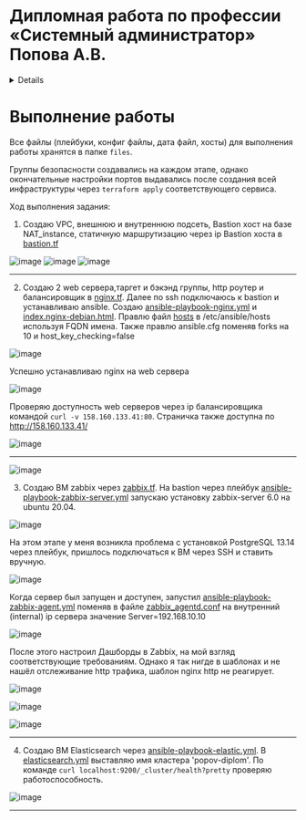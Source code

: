 #  Дипломная работа по профессии «Системный администратор» Попова А.В.

<details>

Содержание
==========
* [Задача](#Задача)
* [Инфраструктура](#Инфраструктура)
    * [Сайт](#Сайт)
    * [Мониторинг](#Мониторинг)
    * [Логи](#Логи)
    * [Сеть](#Сеть)
    * [Резервное копирование](#Резервное-копирование)
    * [Дополнительно](#Дополнительно)
* [Выполнение работы](#Выполнение-работы)
* [Критерии сдачи](#Критерии-сдачи)
* [Как правильно задавать вопросы дипломному руководителю](#Как-правильно-задавать-вопросы-дипломному-руководителю) 

---------

## Задача
Ключевая задача — разработать отказоустойчивую инфраструктуру для сайта, включающую мониторинг, сбор логов и резервное копирование основных данных. Инфраструктура должна размещаться в [Yandex Cloud](https://cloud.yandex.com/) и отвечать минимальным стандартам безопасности: запрещается выкладывать токен от облака в git. Используйте [инструкцию](https://cloud.yandex.ru/docs/tutorials/infrastructure-management/terraform-quickstart#get-credentials).

**Перед началом работы над дипломным заданием изучите [Инструкция по экономии облачных ресурсов](https://github.com/netology-code/devops-materials/blob/master/cloudwork.MD).**

## Инфраструктура
Для развёртки инфраструктуры используйте Terraform и Ansible.  

Не используйте для ansible inventory ip-адреса! Вместо этого используйте fqdn имена виртуальных машин в зоне ".ru-central1.internal". Пример: example.ru-central1.internal  

Важно: используйте по-возможности **минимальные конфигурации ВМ**:2 ядра 20% Intel ice lake, 2-4Гб памяти, 10hdd, прерываемая. 

**Так как прерываемая ВМ проработает не больше 24ч, перед сдачей работы на проверку дипломному руководителю сделайте ваши ВМ постоянно работающими.**

Ознакомьтесь со всеми пунктами из этой секции, не беритесь сразу выполнять задание, не дочитав до конца. Пункты взаимосвязаны и могут влиять друг на друга.

### Сайт
Создайте две ВМ в разных зонах, установите на них сервер nginx, если его там нет. ОС и содержимое ВМ должно быть идентичным, это будут наши веб-сервера.

Используйте набор статичных файлов для сайта. Можно переиспользовать сайт из домашнего задания.

Создайте [Target Group](https://cloud.yandex.com/docs/application-load-balancer/concepts/target-group), включите в неё две созданных ВМ.

Создайте [Backend Group](https://cloud.yandex.com/docs/application-load-balancer/concepts/backend-group), настройте backends на target group, ранее созданную. Настройте healthcheck на корень (/) и порт 80, протокол HTTP.

Создайте [HTTP router](https://cloud.yandex.com/docs/application-load-balancer/concepts/http-router). Путь укажите — /, backend group — созданную ранее.

Создайте [Application load balancer](https://cloud.yandex.com/en/docs/application-load-balancer/) для распределения трафика на веб-сервера, созданные ранее. Укажите HTTP router, созданный ранее, задайте listener тип auto, порт 80.

Протестируйте сайт
`curl -v <публичный IP балансера>:80` 

### Мониторинг
Создайте ВМ, разверните на ней Zabbix. На каждую ВМ установите Zabbix Agent, настройте агенты на отправление метрик в Zabbix. 

Настройте дешборды с отображением метрик, минимальный набор — по принципу USE (Utilization, Saturation, Errors) для CPU, RAM, диски, сеть, http запросов к веб-серверам. Добавьте необходимые tresholds на соответствующие графики.

### Логи
Cоздайте ВМ, разверните на ней Elasticsearch. Установите filebeat в ВМ к веб-серверам, настройте на отправку access.log, error.log nginx в Elasticsearch.

Создайте ВМ, разверните на ней Kibana, сконфигурируйте соединение с Elasticsearch.

### Сеть
Разверните один VPC. Сервера web, Elasticsearch поместите в приватные подсети. Сервера Zabbix, Kibana, application load balancer определите в публичную подсеть.

Настройте [Security Groups](https://cloud.yandex.com/docs/vpc/concepts/security-groups) соответствующих сервисов на входящий трафик только к нужным портам.

Настройте ВМ с публичным адресом, в которой будет открыт только один порт — ssh.  Эта вм будет реализовывать концепцию  [bastion host]( https://cloud.yandex.ru/docs/tutorials/routing/bastion) . Синоним "bastion host" - "Jump host". Подключение  ansible к серверам web и Elasticsearch через данный bastion host можно сделать с помощью  [ProxyCommand](https://docs.ansible.com/ansible/latest/network/user_guide/network_debug_troubleshooting.html#network-delegate-to-vs-proxycommand) . Допускается установка и запуск ansible непосредственно на bastion host.(Этот вариант легче в настройке)

### Резервное копирование
Создайте snapshot дисков всех ВМ. Ограничьте время жизни snaphot в неделю. Сами snaphot настройте на ежедневное копирование.

### Дополнительно
Не входит в минимальные требования. 

1. Для Zabbix можно реализовать разделение компонент - frontend, server, database. Frontend отдельной ВМ поместите в публичную подсеть, назначте публичный IP. Server поместите в приватную подсеть, настройте security group на разрешение трафика между frontend и server. Для Database используйте [Yandex Managed Service for PostgreSQL](https://cloud.yandex.com/en-ru/services/managed-postgresql). Разверните кластер из двух нод с автоматическим failover.
2. Вместо конкретных ВМ, которые входят в target group, можно создать [Instance Group](https://cloud.yandex.com/en/docs/compute/concepts/instance-groups/), для которой настройте следующие правила автоматического горизонтального масштабирования: минимальное количество ВМ на зону — 1, максимальный размер группы — 3.
3. В Elasticsearch добавьте мониторинг логов самого себя, Kibana, Zabbix, через filebeat. Можно использовать logstash тоже.
4. Воспользуйтесь Yandex Certificate Manager, выпустите сертификат для сайта, если есть доменное имя. Перенастройте работу балансера на HTTPS, при этом нацелен он будет на HTTP веб-серверов.

## Выполнение работы
На этом этапе вы непосредственно выполняете работу. При этом вы можете консультироваться с руководителем по поводу вопросов, требующих уточнения.

⚠️ В случае недоступности ресурсов Elastic для скачивания рекомендуется разворачивать сервисы с помощью docker контейнеров, основанных на официальных образах.

**Важно**: Ещё можно задавать вопросы по поводу того, как реализовать ту или иную функциональность. И руководитель определяет, правильно вы её реализовали или нет. Любые вопросы, которые не освещены в этом документе, стоит уточнять у руководителя. Если его требования и указания расходятся с указанными в этом документе, то приоритетны требования и указания руководителя.

## Критерии сдачи
1. Инфраструктура отвечает минимальным требованиям, описанным в [Задаче](#Задача).
2. Предоставлен доступ ко всем ресурсам, у которых предполагается веб-страница (сайт, Kibana, Zabbix).
3. Для ресурсов, к которым предоставить доступ проблематично, предоставлены скриншоты, команды, stdout, stderr, подтверждающие работу ресурса.
4. Работа оформлена в отдельном репозитории в GitHub или в [Google Docs](https://docs.google.com/), разрешён доступ по ссылке. 
5. Код размещён в репозитории в GitHub.
6. Работа оформлена так, чтобы были понятны ваши решения и компромиссы. 
7. Если использованы дополнительные репозитории, доступ к ним открыт. 

## Как правильно задавать вопросы дипломному руководителю
Что поможет решить большинство частых проблем:
1. Попробовать найти ответ сначала самостоятельно в интернете или в материалах курса и только после этого спрашивать у дипломного руководителя. Навык поиска ответов пригодится вам в профессиональной деятельности.
2. Если вопросов больше одного, присылайте их в виде нумерованного списка. Так дипломному руководителю будет проще отвечать на каждый из них.
3. При необходимости прикрепите к вопросу скриншоты и стрелочкой покажите, где не получается. Программу для этого можно скачать [здесь](https://app.prntscr.com/ru/).

Что может стать источником проблем:
1. Вопросы вида «Ничего не работает. Не запускается. Всё сломалось». Дипломный руководитель не сможет ответить на такой вопрос без дополнительных уточнений. Цените своё время и время других.
2. Откладывание выполнения дипломной работы на последний момент.

</details>

# Выполнение работы

Все файлы (плейбуки, конфиг файлы, дата файл, хосты) для выполнения работы хранятся в папке `files`.   
  
Группы безопасности создавались на каждом этапе, однако окончательные настройки портов выдавались после создания всей инфраструктуры через `terraform apply` соответствующего сервиса.

Ход выполнения задания:

1. Создаю VPC, внешнюю и внутреннюю подсеть, Bastion хост на базе NAT_instance, статичную маршрутизацию через ip Bastion хоста в [bastion.tf](https://github.com/goldcomru/diplom-sys/blob/main/files/bastion.tf)

![image](https://github.com/goldcomru/SysAdmin/blob/main/%D1%81%D0%BA%D1%80%D0%B8%D0%BD%D1%8B%20%D0%B4%D0%B8%D0%BF%D0%BB%D0%BE%D0%BC%D0%B0/%D0%9F%D0%BE%D0%B4%D1%81%D0%B5%D1%82%D0%B8.png)
![image](https://github.com/goldcomru/SysAdmin/blob/main/%D1%81%D0%BA%D1%80%D0%B8%D0%BD%D1%8B%20%D0%B4%D0%B8%D0%BF%D0%BB%D0%BE%D0%BC%D0%B0/bastion.png)
![image](https://github.com/goldcomru/SysAdmin/blob/main/%D1%81%D0%BA%D1%80%D0%B8%D0%BD%D1%8B%20%D0%B4%D0%B8%D0%BF%D0%BB%D0%BE%D0%BC%D0%B0/l7.png)

----

2. Создаю 2 web сервера,таргет и бэкэнд группы, http роутер и балансировщик в [nginx.tf](https://github.com/goldcomru/diplom-sys/blob/main/files/nginx.tf). Далее по ssh подключаюсь к bastion и устанавливаю ansible.
Создаю [ansible-playbook-nginx.yml](https://github.com/goldcomru/diplom-sys/blob/main/files/ansible-playbook-nginx.yml) и [index.nginx-debian.html](https://github.com/goldcomru/diplom-sys/blob/main/files/index.nginx-debian.html). Правлю файл [hosts](https://github.com/goldcomru/diplom-sys/blob/main/files/hosts) в /etc/ansible/hosts используя FQDN имена. Также правлю ansible.cfg поменяв forks на 10 и host_key_checking=false 

![image](https://github.com/goldcomru/SysAdmin/blob/main/%D1%81%D0%BA%D1%80%D0%B8%D0%BD%D1%8B%20%D0%B4%D0%B8%D0%BF%D0%BB%D0%BE%D0%BC%D0%B0/nginx1.png)

Успешно устанавливаю nginx на web сервера 

![image](https://github.com/goldcomru/SysAdmin/blob/main/%D1%81%D0%BA%D1%80%D0%B8%D0%BD%D1%8B%20%D0%B4%D0%B8%D0%BF%D0%BB%D0%BE%D0%BC%D0%B0/nginx2.png)

Проверяю доступность web серверов через ip балансировщика командой `curl -v 158.160.133.41:80`. Страничка также доступна по http://158.160.133.41/

![image](https://github.com/goldcomru/SysAdmin/blob/main/%D1%81%D0%BA%D1%80%D0%B8%D0%BD%D1%8B%20%D0%B4%D0%B8%D0%BF%D0%BB%D0%BE%D0%BC%D0%B0/nginx3.png)

----
![image]()

3. Создаю ВМ zabbix через [zabbix.tf](https://github.com/goldcomru/diplom-sys/blob/main/files/zabbix.tf). На bastion через плейбук [ansible-playbook-zabbix-server.yml](https://github.com/goldcomru/diplom-sys/blob/main/files/ansible-playbook-zabbix-server.yml) запускаю установку zabbix-server 6.0 на ubuntu 20.04.

![image](https://github.com/goldcomru/SysAdmin/blob/main/%D1%81%D0%BA%D1%80%D0%B8%D0%BD%D1%8B%20%D0%B4%D0%B8%D0%BF%D0%BB%D0%BE%D0%BC%D0%B0/zabbixserver1.png)

На этом этапе у меня возникла проблема с установкой PostgreSQL 13.14 через плейбук, пришлось подключаться к ВМ через SSH и ставить вручную. 

![image](https://github.com/goldcomru/SysAdmin/blob/main/%D1%81%D0%BA%D1%80%D0%B8%D0%BD%D1%8B%20%D0%B4%D0%B8%D0%BF%D0%BB%D0%BE%D0%BC%D0%B0/psql.png)

Когда сервер был запущен и доступен, запустил [ansible-playbook-zabbix-agent.yml](https://github.com/goldcomru/diplom-sys/blob/main/files/ansible-playbook-zabbix-agent.yml) поменяв в файле [zabbix_agentd.conf](https://github.com/goldcomru/diplom-sys/blob/main/files/zabbix_agentd.conf) на внутренний (internal) ip сервера значение Server=192.168.10.10

![image](https://github.com/goldcomru/SysAdmin/blob/main/%D1%81%D0%BA%D1%80%D0%B8%D0%BD%D1%8B%20%D0%B4%D0%B8%D0%BF%D0%BB%D0%BE%D0%BC%D0%B0/zabbixagent1.png)

После этого настроил Дашборды в Zabbix, на мой взгляд соответствующие требованиям. Однако я так нигде в шаблонах и не нашёл отслеживание http трафика, шаблон nginx http не реагирует.

![image](https://github.com/goldcomru/SysAdmin/blob/main/%D1%81%D0%BA%D1%80%D0%B8%D0%BD%D1%8B%20%D0%B4%D0%B8%D0%BF%D0%BB%D0%BE%D0%BC%D0%B0/zabbixdash1.png)

![image](https://github.com/goldcomru/SysAdmin/blob/main/%D1%81%D0%BA%D1%80%D0%B8%D0%BD%D1%8B%20%D0%B4%D0%B8%D0%BF%D0%BB%D0%BE%D0%BC%D0%B0/zabbixdash2.png)

![image](https://github.com/goldcomru/SysAdmin/blob/main/%D1%81%D0%BA%D1%80%D0%B8%D0%BD%D1%8B%20%D0%B4%D0%B8%D0%BF%D0%BB%D0%BE%D0%BC%D0%B0/zabbixdash3.png)

----

4. Создаю ВМ Elasticsearch через [ansible-playbook-elastic.yml](https://github.com/goldcomru/diplom-sys/blob/main/files/ansible-playbook-elastic.yml). В [elasticsearch.yml](https://github.com/goldcomru/diplom-sys/blob/main/files/elasticsearch.yml) выставляю имя кластера 'popov-diplom'.
По команде `curl localhost:9200/_cluster/health?pretty` проверяю работоспособность.

![image](https://github.com/goldcomru/SysAdmin/blob/main/%D1%81%D0%BA%D1%80%D0%B8%D0%BD%D1%8B%20%D0%B4%D0%B8%D0%BF%D0%BB%D0%BE%D0%BC%D0%B0/health.png)

----




